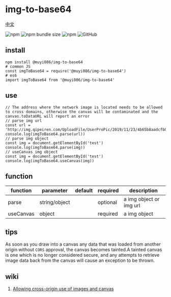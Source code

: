 # img-to-base64

[中文](https://github.com/MuYi086/npm_package/blob/master/img-to-base64/README-CN.md '中文')

![npm](https://img.shields.io/npm/v/@muyi086/img-to-base64) ![npm bundle size](https://img.shields.io/bundlephobia/min/@muyi086/img-to-base64) ![npm](https://img.shields.io/npm/dt/@muyi086/img-to-base64) ![GitHub](https://img.shields.io/github/license/MuYi086/npm_package)

## install
```SHELL
npm install @muyi086/img-to-base64
# common JS
const imgToBase64 = require('@muyi086/img-to-base64')
# es6
import imgToBase64 from '@muyi086/img-to-base64'
```

## use
```JS
// The address where the network image is located needs to be allowed to cross domains, otherwise the canvas will be contaminated and the canvas.toDataURL will report an error
// parse img url
const url = 'http://img.qipeiren.com/UploadFile/UserProPic/2019/11/23/4b65b8aadcfb0ac65a91.jpg'
console.log(imgToBase64.parse(url))
// parse img object
const img = document.getElementById('test')
console.log(imgToBase64.parse(img))
// useCanvas img object
const img = document.getElementById('test')
console.log(imgToBase64.useCanvas(img))
```

## function

function|parameter|default|required|description|
--|--|--|--|--|
parse|string/object||optional|a img object or img url|
useCanvas|object||required|a img object|


## tips
As soon as you draw into a canvas any data that was loaded from another origin without `CORS` approval, the canvas becomes tainted.A tainted canvas is one which is no longer considered secure, and any attempts to retrieve image data back from the canvas will cause an exception to be thrown.

## wiki
1. [Allowing cross-origin use of images and canvas](https://developer.mozilla.org/en-US/docs/Web/HTML/CORS_enabled_image 'Allowing cross-origin use of images and canvas')